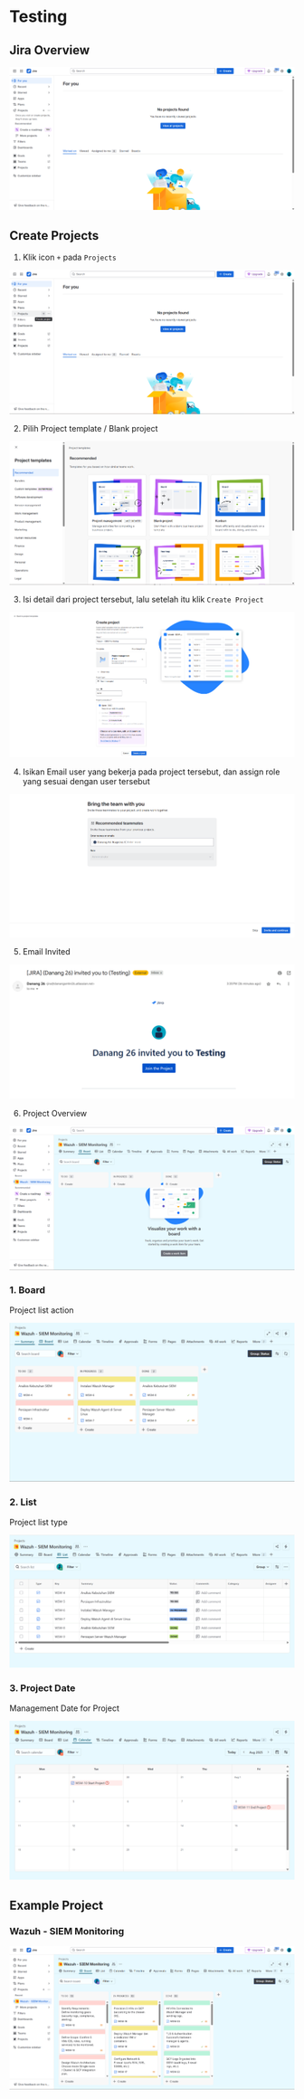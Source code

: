 # Testing

## Jira Overview

![alt text](images/image.png)

## Create Projects

1. Klik icon `+` pada `Projects`

![alt text](images/image-1.png)

2. Pilih Project template / Blank project 

![alt text](images/image-2.png)

3. Isi detail dari project tersebut, lalu setelah itu klik `Create Project`

![alt text](images/image-3.png)

4. Isikan Email user yang bekerja pada project tersebut, dan assign role yang sesuai dengan user tersebut

![alt text](images/image-4.png)

5. Email Invited

![alt text](images/image-9.png)

6. Project Overview

![alt text](images/image-5.png)

### 1. Board

Project list action

![alt text](images/image-6.png)

### 2. List

Project list type

![alt text](images/image-7.png)

### 3. Project Date

Management Date for Project

![alt text](images/image-8.png)

## Example Project

### Wazuh - SIEM Monitoring

![alt text](images/image-10.png)